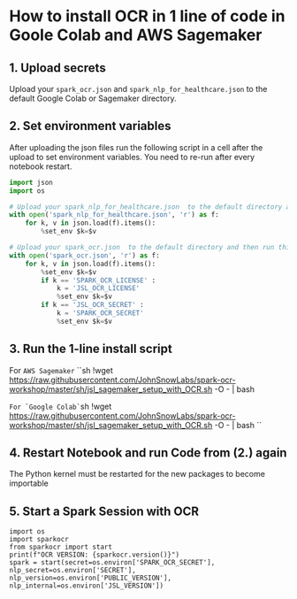 # How to install OCR in 1 line of code in Goole Colab and AWS Sagemaker 

## 1. Upload secrets  
Upload your `spark_ocr.json` and `spark_nlp_for_healthcare.json` to the default Google Colab or Sagemaker directory.

## 2. Set environment variables 
After uploading the json files run the following script in a cell after the upload to set environment variables.
You need to re-run after every notebook restart.
```python
import json
import os

# Upload your spark_nlp_for_healthcare.json  to the default directory and then run this cell to set env variables 
with open('spark_nlp_for_healthcare.json', 'r') as f:
    for k, v in json.load(f).items():
        %set_env $k=$v

# Upload your spark_ocr.json  to the default directory and then run this cell to set env variables 
with open('spark_ocr.json', 'r') as f:
    for k, v in json.load(f).items():
        %set_env $k=$v
        if k == 'SPARK_OCR_LICENSE' :
            k = 'JSL_OCR_LICENSE'
            %set_env $k=$v
        if k == 'JSL_OCR_SECRET' :
            k = 'SPARK_OCR_SECRET'
            %set_env $k=$v
```


## 3. Run the 1-line install script
For `AWS Sagemaker`
``sh
!wget https://raw.githubusercontent.com/JohnSnowLabs/spark-ocr-workshop/master/sh/jsl_sagemaker_setup_with_OCR.sh -O - | bash

``
For `Google Colab`
``sh
!wget https://raw.githubusercontent.com/JohnSnowLabs/spark-ocr-workshop/master/sh/jsl_sagemaker_setup_with_OCR.sh -O - | bash
``

## 4. Restart Notebook and run Code from (2.) again
The Python kernel must be restarted for the new packages to become importable

## 5. Start a Spark Session with OCR 
```
import os 
import sparkocr
from sparkocr import start
print(f"OCR VERSION: {sparkocr.version()}")
spark = start(secret=os.environ['SPARK_OCR_SECRET'], nlp_secret=os.environ['SECRET'], nlp_version=os.environ['PUBLIC_VERSION'], nlp_internal=os.environ['JSL_VERSION'])
```


